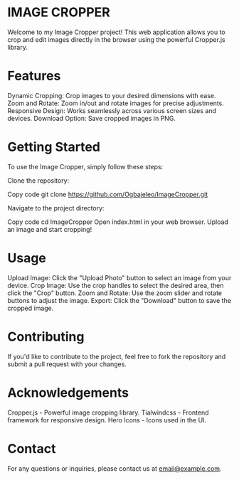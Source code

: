 # IMAGE CROPPER
Welcome to my Image Cropper project! This web application allows you to crop and edit images directly in the browser using the powerful Cropper.js library.

# Features
Dynamic Cropping: Crop images to your desired dimensions with ease.
Zoom and Rotate: Zoom in/out and rotate images for precise adjustments.
Responsive Design: Works seamlessly across various screen sizes and devices.
Download Option: Save cropped images in PNG.

# Getting Started
To use the Image Cropper, simply follow these steps:

Clone the repository:

Copy code
git clone https://github.com/Ogbajeleo/ImageCropper.git

Navigate to the project directory:

Copy code
cd ImageCropper
Open index.html in your web browser.
Upload an image and start cropping!

# Usage
Upload Image: Click the "Upload Photo" button to select an image from your device.
Crop Image: Use the crop handles to select the desired area, then click the "Crop" button.
Zoom and Rotate: Use the zoom slider and rotate buttons to adjust the image.
Export: Click the "Download" button to save the cropped image.

# Contributing
If you'd like to contribute to the project, feel free to fork the repository and submit a pull request with your changes.

# Acknowledgements
Cropper.js - Powerful image cropping library.
Tialwindcss - Frontend framework for responsive design.
Hero Icons - Icons used in the UI.

# Contact
For any questions or inquiries, please contact us at email@example.com.